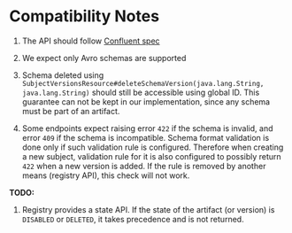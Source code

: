 # Compatibility Notes

1. The API should follow [Confluent spec](https://docs.confluent.io/5.4.1/schema-registry/develop/api.html)

1. We expect only Avro schemas are supported

1. Schema deleted using `SubjectVersionsResource#deleteSchemaVersion(java.lang.String, java.lang.String)`
   should still be accessible using global ID. This guarantee can not be kept in our implementation, 
   since any schema must be part of an artifact.
   
1. Some endpoints expect raising error `422` if the schema is invalid, and error `409` if the schema is incompatible.
   Schema format validation is done only if such validation rule is configured. 
   Therefore when creating a new subject, validation rule for it is also configured 
   to possibly return `422` when a new version is added. If the rule is removed by another means
   (registry API), this check will not work.

**TODO:**

1. Registry provides a state API. If the state of the artifact (or version) is `DISABLED` or `DELETED`,
   it takes precedence and is not returned.

